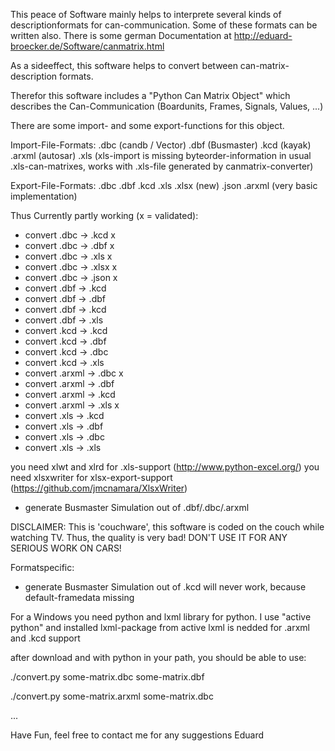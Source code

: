 This peace of Software mainly helps to interprete several kinds of descriptionformats for can-communication.
Some of these formats can be written also. There is some german Documentation at http://eduard-broecker.de/Software/canmatrix.html

As a sideeffect, this software helps to convert between can-matrix-description formats.

Therefor this software includes a "Python Can Matrix Object" which describes the Can-Communication (Boardunits, Frames, Signals, Values, ...)

There are some import- and some export-functions for this object.

Import-File-Formats:
 .dbc (candb / Vector)
 .dbf (Busmaster)
 .kcd (kayak)
 .arxml (autosar)
 .xls (xls-import is missing byteorder-information in usual .xls-can-matrixes, works with .xls-file generated by canmatrix-converter)

Export-File-Formats:
 .dbc 
 .dbf
 .kcd
 .xls
 .xlsx (new)
 .json
 .arxml (very basic implementation)

Thus Currently partly working (x = validated):
* convert .dbc -> .kcd x
* convert .dbc -> .dbf x
* convert .dbc -> .xls x
* convert .dbc -> .xlsx x
* convert .dbc -> .json x
* convert .dbf -> .kcd
* convert .dbf -> .dbf
* convert .dbf -> .kcd
* convert .dbf -> .xls
* convert .kcd -> .kcd
* convert .kcd -> .dbf
* convert .kcd -> .dbc
* convert .kcd -> .xls
* convert .arxml -> .dbc x
* convert .arxml -> .dbf
* convert .arxml -> .kcd
* convert .arxml -> .xls x
* convert .xls -> .kcd
* convert .xls -> .dbf
* convert .xls -> .dbc
* convert .xls -> .xls 


you need xlwt and xlrd for .xls-support (http://www.python-excel.org/)
you need xlsxwriter for xlsx-export-support (https://github.com/jmcnamara/XlsxWriter)

* generate Busmaster Simulation out of .dbf/.dbc/.arxml


DISCLAIMER:
This is 'couchware', this software is coded on the couch while watching TV.
Thus, the quality is very bad!
DON'T USE IT FOR ANY SERIOUS WORK ON CARS!


Formatspecific:
* generate Busmaster Simulation out of .kcd will never work, because default-framedata missing


For a Windows you need python and lxml library for python. 
I use "active python" and installed lxml-package from active
lxml is nedded for .arxml and .kcd support
 
after download and with python in your path, you should be able to use:

./convert.py some-matrix.dbc some-matrix.dbf

./convert.py some-matrix.arxml some-matrix.dbc

...


Have Fun,
feel free to contact me for any suggestions
Eduard

